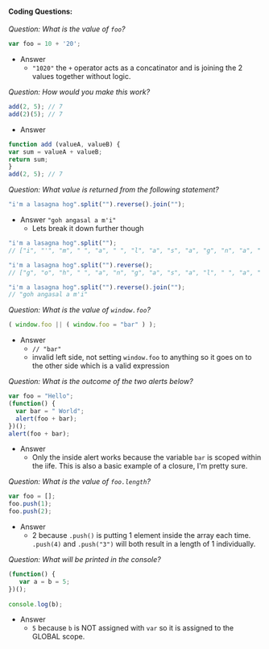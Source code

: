 #### Coding Questions:

*Question: What is the value of `foo`?*
```javascript
var foo = 10 + '20';
```
* Answer
  - `"1020"` the `+` operator acts as a concatinator and is joining the 2 values together without logic.

*Question: How would you make this work?*
```javascript
add(2, 5); // 7
add(2)(5); // 7
```
* Answer
```javascript 
function add (valueA, valueB) {
var sum = valueA + valueB;
return sum;
}
add(2, 5); // 7
```

*Question: What value is returned from the following statement?*
```javascript
"i'm a lasagna hog".split("").reverse().join("");
```
* Answer
`"goh angasal a m'i"`
  - Lets break it down further though
```javascript
"i'm a lasagna hog".split("");
// ["i", "'", "m", " ", "a", " ", "l", "a", "s", "a", "g", "n", "a", " ", "h", "o", "g"]

"i'm a lasagna hog".split("").reverse();
// ["g", "o", "h", " ", "a", "n", "g", "a", "s", "a", "l", " ", "a", " ", "m", "'", "i"]

"i'm a lasagna hog".split("").reverse().join("");
// "goh angasal a m'i"
```

*Question: What is the value of `window.foo`?*
```javascript
( window.foo || ( window.foo = "bar" ) );
```
* Answer
  - `// "bar"`
  - invalid left side, not setting `window.foo` to anything so it goes on to the other side which is a valid expression

*Question: What is the outcome of the two alerts below?*
```javascript
var foo = "Hello";
(function() {
  var bar = " World";
  alert(foo + bar);
})();
alert(foo + bar);
```
* Answer
  - Only the inside alert works because the variable `bar` is scoped within the iife. This is also a basic example of a closure, I'm pretty sure. 

*Question: What is the value of `foo.length`?*
```javascript
var foo = [];
foo.push(1);
foo.push(2);
```
* Answer
  - 2 because `.push()` is putting 1 element inside the array each time. `.push(4)` and `.push("3")` will both result in a length of 1 individually.

*Question: What will be printed in the console?*
```javascript
(function() {
   var a = b = 5;
})();
 
console.log(b);
```
* Answer
  - `5` because `b` is NOT assigned with `var` so it is assigned to the GLOBAL scope.
